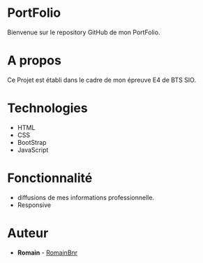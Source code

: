 # PortFolio
Bienvenue sur le repository GitHub de mon PortFolio. 

# A propos
Ce Projet est établi dans le cadre de mon épreuve E4 de BTS SIO.  

# Technologies
* HTML
* CSS
* BootStrap
* JavaScript

# Fonctionnalité
* diffusions de mes informations professionnelle.
* Responsive

# Auteur
* **Romain** - [RomainBnr](https://github.com/RomainBnr)
 
 
